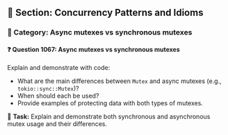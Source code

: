 ## 📘 Section: Concurrency Patterns and Idioms  
### 🔹 Category: Async mutexes vs synchronous mutexes  
#### ❓ Question 1067: Async mutexes vs synchronous mutexes

Explain and demonstrate with code:

- What are the main differences between `Mutex` and async mutexes (e.g., `tokio::sync::Mutex`)?
- When should each be used?
- Provide examples of protecting data with both types of mutexes.

🔧 **Task:** Explain and demonstrate both synchronous and asynchronous mutex usage and their differences.
